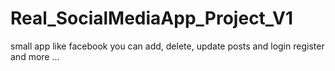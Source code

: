 # Real_SocialMediaApp_Project_V1
small app like facebook you can add, delete, update posts and login register and more ... 
